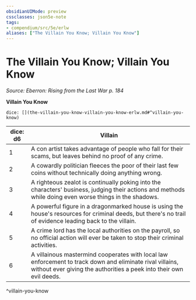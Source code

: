 ```yaml
---
obsidianUIMode: preview
cssclasses: json5e-note
tags:
- compendium/src/5e/erlw
aliases: ["The Villain You Know; Villain You Know"]
---
```

# The Villain You Know; Villain You Know
*Source: Eberron: Rising from the Last War p. 184* 

**Villain You Know**

`dice: [](the-villain-you-know-villain-you-know-erlw.md#^villain-you-know)`

| dice: d6 | Villain |
|----------|---------|
| 1 | A con artist takes advantage of people who fall for their scams, but leaves behind no proof of any crime. |
| 2 | A cowardly politician fleeces the poor of their last few coins without technically doing anything wrong. |
| 3 | A righteous zealot is continually poking into the characters' business, judging their actions and methods while doing even worse things in the shadows. |
| 4 | A powerful figure in a dragonmarked house is using the house's resources for criminal deeds, but there's no trail of evidence leading back to the villain. |
| 5 | A crime lord has the local authorities on the payroll, so no official action will ever be taken to stop their criminal activities. |
| 6 | A villainous mastermind cooperates with local law enforcement to track down and eliminate rival villains, without ever giving the authorities a peek into their own evil deeds. |
^villain-you-know